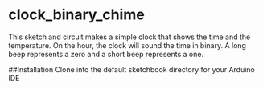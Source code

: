 # clock_binary_chime
This sketch and circuit makes a simple clock that shows the time and the temperature. On the hour, the clock will sound the time in binary. A long beep represents a zero and a short beep represents a one.

##Installation
Clone into the default sketchbook directory for your Arduino IDE
